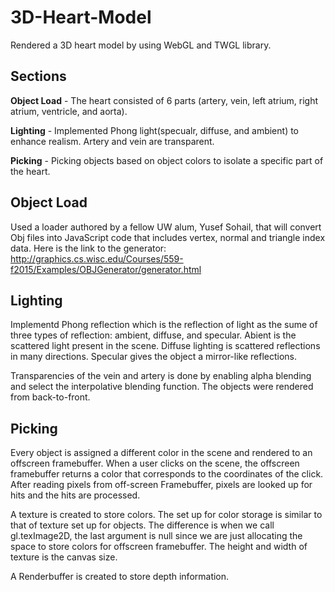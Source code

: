 # 3D-Heart-Model

Rendered a 3D heart model by using WebGL and TWGL library.

## Sections

**Object Load** - The heart consisted of 6 parts (artery, vein, left atrium, right atrium, ventricle, and aorta).

**Lighting** - Implemented Phong light(specualr, diffuse, and ambient) to enhance realism.  Artery and vein are transparent.

**Picking** - Picking objects based on object colors to isolate a specific part of the heart.

## Object Load

Used a loader authored by a fellow UW alum, Yusef Sohail, that will convert Obj files into JavaScript code that includes vertex, normal and triangle index data.  Here is the link to the generator: http://graphics.cs.wisc.edu/Courses/559-f2015/Examples/OBJGenerator/generator.html

## Lighting

Implementd Phong reflection which is the reflection of light as the sume of three types of reflection: ambient, diffuse, and specular.  Abient is the scattered light present in the scene.  Diffuse lighting is scattered reflections in many directions.  Specular gives the object a mirror-like reflections.

Transparencies of the vein and artery is done by enabling alpha blending and select the interpolative blending function.  The objects were rendered from back-to-front.

## Picking

Every object is assigned a different color in the scene and rendered to an offscreen framebuffer.  When a user clicks on the scene, the offscreen framebuffer returns a color that corresponds to the coordinates of the click.  After reading pixels from off-screen Framebuffer, pixels are looked up for hits and the hits are processed.

A texture is created to store colors.  The set up for color storage is similar to that of texture set up for objects.  The difference is when we call gl.texImage2D, the last argument is null since we are just allocating the space to store colors for offscreen framebuffer.  The height and width of texture is the canvas size.

A Renderbuffer is created to store depth information.
